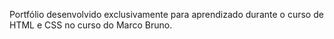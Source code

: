 Portfólio desenvolvido exclusivamente para aprendizado durante o curso de HTML e CSS no curso do Marco Bruno.
